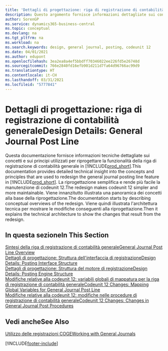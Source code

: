 ```yaml
---
title: 'Dettagli di progettazione: riga di registrazione di contabilità generale | Microsoft Docs'
description: Questo argomento fornisce informazioni dettagliate sui concetti e sui principi utilizzati per riprogettare la funzionalità della riga di registrazione di contabilità generale in Business Central.
author: SorenGP
ms.service: dynamics365-business-central
ms.topic: conceptual
ms.devlang: na
ms.tgt_pltfrm: na
ms.workload: na
ms.search.keywords: design, general journal, posting, codeunit 12
ms.date: 04/01/2021
ms.author: edupont
ms.openlocfilehash: 3ea2ea8a4ef5bbdff70346022ee226fd5e26748d
ms.sourcegitcommit: 766e2840fd16efb901d211d7fa64d96766ac99d9
ms.translationtype: HT
ms.contentlocale: it-CH
ms.lasthandoff: 03/31/2021
ms.locfileid: "5777841"
---
```

# <a name="design-details-general-journal-post-line"></a><span data-ttu-id="470da-103">Dettagli di progettazione: riga di registrazione di contabilità generale</span><span class="sxs-lookup"><span data-stu-id="470da-103">Design Details: General Journal Post Line</span></span>
<span data-ttu-id="470da-104">Questa documentazione fornisce informazioni tecniche dettagliate sui concetti e sui principi utilizzati per riprogettare la funzionalità della riga di registrazione di contabilità generale in [!INCLUDE[prod_short](includes/prod_short.md)].</span><span class="sxs-lookup"><span data-stu-id="470da-104">This documentation provides detailed technical insight into the concepts and principles that are used to redesign the general journal posting line feature in [!INCLUDE[prod_short](includes/prod_short.md)].</span></span> <span data-ttu-id="470da-105">La riprogettazione semplifica e rende più facile la manutenzione di codeunit 12.</span><span class="sxs-lookup"><span data-stu-id="470da-105">The redesign makes codeunit 12 simpler and more maintainable.</span></span> <span data-ttu-id="470da-106">Viene innanzitutto illustrata una panoramica dei concetti alla base della riprogettazione.</span><span class="sxs-lookup"><span data-stu-id="470da-106">The documentation starts by describing conceptual overviews of the redesign.</span></span> <span data-ttu-id="470da-107">Viene quindi illustrata l'architettura tecnica per mostrare le modifiche conseguenti alla riprogettazione.</span><span class="sxs-lookup"><span data-stu-id="470da-107">Then it explains the technical architecture to show the changes that result from the redesign.</span></span>  

## <a name="in-this-section"></a><span data-ttu-id="470da-108">In questa sezione</span><span class="sxs-lookup"><span data-stu-id="470da-108">In This Section</span></span>  
[<span data-ttu-id="470da-109">Sintesi della riga di registrazione di contabilità generale</span><span class="sxs-lookup"><span data-stu-id="470da-109">General Journal Post Line Overview</span></span>](design-details-general-journal-post-line-overview.md)  
[<span data-ttu-id="470da-110">Dettagli di progettazione: Struttura dell'interfaccia di registrazione</span><span class="sxs-lookup"><span data-stu-id="470da-110">Design Details: Posting Interface Structure</span></span>](design-details-posting-interface-structure.md)  
[<span data-ttu-id="470da-111">Dettagli di progettazione: Struttura del motore di registrazione</span><span class="sxs-lookup"><span data-stu-id="470da-111">Design Details: Posting Engine Structure</span></span>](design-details-posting-engine-structure.md)  
[<span data-ttu-id="470da-112">Modifiche relative alla codeunit 12: variabili globali di mappatura per la riga di registrazione di contabilità generale</span><span class="sxs-lookup"><span data-stu-id="470da-112">Codeunit 12 Changes: Mapping Global Variables for General Journal Post Line</span></span>](design-details-codeunit-12-changes-mapping-global-variables-for-general-journal-post-line.md)  
[<span data-ttu-id="470da-113">Modifiche relative alla codeunit 12: modifiche nelle procedure di registrazione di contabilità generale</span><span class="sxs-lookup"><span data-stu-id="470da-113">Codeunit 12 Changes: Changes in General Journal Post Procedures</span></span>](design-details-codeunit-12-changes-changes-in-general-journal-post-procedures.md)  

## <a name="see-also"></a><span data-ttu-id="470da-114">Vedi anche</span><span class="sxs-lookup"><span data-stu-id="470da-114">See Also</span></span>  
[<span data-ttu-id="470da-115">Utilizzo delle registrazioni COGE</span><span class="sxs-lookup"><span data-stu-id="470da-115">Working with General Journals</span></span>](ui-work-general-journals.md)


[!INCLUDE[footer-include](includes/footer-banner.md)]